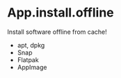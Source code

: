 # App.install.offline
Install software offline from cache!

- apt, dpkg
- Snap
- Flatpak
- AppImage
